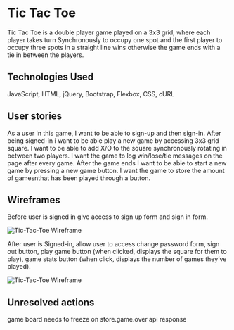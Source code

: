 # Tic Tac Toe
Tic Tac Toe is a double player game played on a 3x3 grid, where each player takes turn Synchronously to occupy one spot and the first player to occupy three spots in a straight line wins otherwise the game ends with a tie in between the players.
 
 
## Technologies Used
 JavaScript,
 HTML,
 jQuery,
 Bootstrap,
 Flexbox,
 CSS,
 cURL
 
## User stories
As a user in this game, I want to be able to sign-up and then sign-in. After being signed-in i want to be able play a new game by accessing 3x3 grid square. I want to be able to add X/O to the square synchronously rotating in between two players. I want the game to log win/lose/tie messages on the page after every game. After the game ends I want to be able to start a new game by pressing a new game button. I want the game to store  the amount of gamesnthat has been played through a button.
 
## Wireframes
Before user is signed in give access to 
sign up form and sign in form.

![Tic-Tac-Toe Wireframe](https://i.imgur.com/KvANE72.jpg)
 
After user is Signed-in, allow user to access 
change password form, sign out button, play game button (when clicked, displays the square for them to play), game stats button (when click, displays the number of games they’ve played).

![Tic-Tac-Toe Wireframe](https://imgur.com/QB3AJS7.jpg)

## Unresolved actions
game board needs to freeze on store.game.over api response

